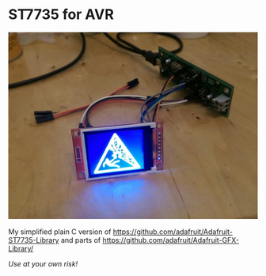 ST7735 for AVR
==============

![example of working display](./images/example.jpg)

My simplified plain C version of https://github.com/adafruit/Adafruit-ST7735-Library
and parts of https://github.com/adafruit/Adafruit-GFX-Library/

*Use at your own risk!*
